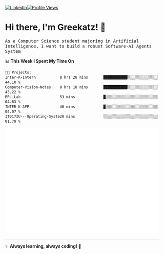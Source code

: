 [![LinkedIn](https://img.shields.io/badge/LinkedIn-0077B5?style=flat&logo=linkedin&logoColor=white)](https://www.linkedin.com/in/hungarbeit1912/)[![Profile Views](https://komarev.com/ghpvc/?username=Greekatz&color=blue&style=flat-square)](https://github.com/Greekatz)  


# Hi there, I'm Greekatz! 👋

<samp>As a Computer Science student majoring in Artificial Intelligence, I want to build a robust Software-AI Agents System<samp>


<!--START_SECTION:waka-->
📊 **This Week I Spent My Time On** 

```text
🐱‍💻 Projects: 
Inter-K-Intern           8 hrs 28 mins       ███████████░░░░░░░░░░░░░░   44.10 % 
Computer-Vision-Notes    8 hrs 18 mins       ███████████░░░░░░░░░░░░░░   43.22 % 
PPL-Lab                  53 mins             █░░░░░░░░░░░░░░░░░░░░░░░░   04.63 % 
INTER-K-APP              46 mins             █░░░░░░░░░░░░░░░░░░░░░░░░   04.07 % 
IT017IU---Operating-Syste20 mins             ░░░░░░░░░░░░░░░░░░░░░░░░░   01.79 % 
```


<!--END_SECTION:waka-->

![Full-year Contribution Calendar](https://github.com/Greekatz/Greekatz/blob/main/metrics.plugin.isocalendar.fullyear.svg)

---
✨ **Always learning, always coding!** 🚀
